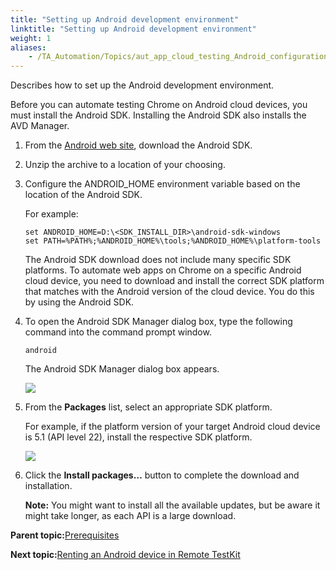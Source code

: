 ```yaml
--- 
title: "Setting up Android development environment"
linktitle: "Setting up Android development environment"
weight: 1
aliases: 
    - /TA_Automation/Topics/aut_app_cloud_testing_Android_configuration.html
---
```


Describes how to set up the Android development environment.

Before you can automate testing Chrome on Android cloud devices, you must install the Android SDK. Installing the Android SDK also installs the AVD Manager.

1.  From the [Android web site](https://developer.android.com/studio/index.html), download the Android SDK.

2.  Unzip the archive to a location of your choosing.

3.  Configure the ANDROID\_HOME environment variable based on the location of the Android SDK.

    For example:

    ```
    set ANDROID_HOME=D:\<SDK_INSTALL_DIR>\android-sdk-windows
    set PATH=%PATH%;%ANDROID_HOME%\tools;%ANDROID_HOME%\platform-tools
    ```

    The Android SDK download does not include many specific SDK platforms. To automate web apps on Chrome on a specific Android cloud device, you need to download and install the correct SDK platform that matches with the Android version of the cloud device. You do this by using the Android SDK.

4.  To open the Android SDK Manager dialog box, type the following command into the command prompt window.

    ```
    android
    ```

    The Android SDK Manager dialog box appears.

    ![](/images//Images/Android_SDK_manager_dlg.png)

5.  From the **Packages** list, select an appropriate SDK platform.

    For example, if the platform version of your target Android cloud device is 5.1 \(API level 22\), install the respective SDK platform.

    ![](/images//Images/Android_SDK_manager_3_dlg.png)

6.  Click the **Install packages…​** button to complete the download and installation.

    **Note:** You might want to install all the available updates, but be aware it might take longer, as each API is a large download.


**Parent topic:**[Prerequisites](/TA_Automation/Topics/aut_app_cloud_testing_RTK_Android_Chrome_prerequisites.html)

**Next topic:**[Renting an Android device in Remote TestKit](/TA_Automation/Topics/aut_app_cloud_testing_RTK_renting.html)

